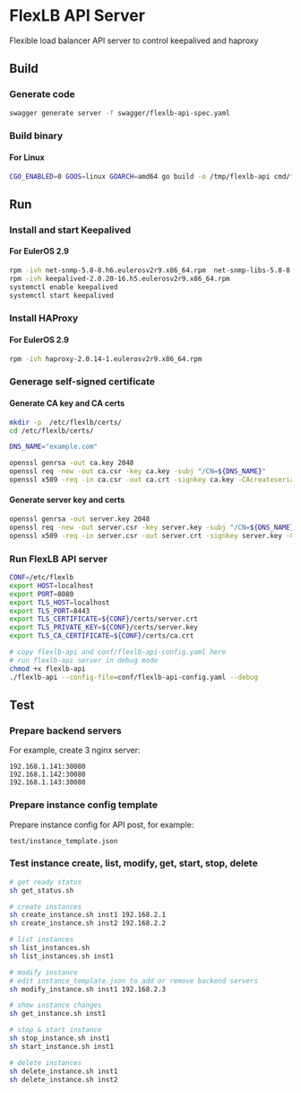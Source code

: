 # FlexLB API Server

Flexible load balancer API server to control keepalived and haproxy

## Build

### Generate code

```sh
swagger generate server -f swagger/flexlb-api-spec.yaml
```

### Build binary

#### For Linux
```sh
CGO_ENABLED=0 GOOS=linux GOARCH=amd64 go build -o /tmp/flexlb-api cmd/flexlb-server/main.go
```

## Run

### Install and start Keepalived

#### For EulerOS 2.9
```sh
rpm -ivh net-snmp-5.8-8.h6.eulerosv2r9.x86_64.rpm  net-snmp-libs-5.8-8.h6.eulerosv2r9.x86_64.rpm
rpm -ivh keepalived-2.0.20-16.h5.eulerosv2r9.x86_64.rpm
systemctl enable keepalived
systemctl start keepalived
```

### Install HAProxy

#### For EulerOS 2.9
```sh
rpm -ivh haproxy-2.0.14-1.eulerosv2r9.x86_64.rpm
```

### Generage self-signed certificate

#### Generate CA key and CA certs

```sh
mkdir -p  /etc/flexlb/certs/
cd /etc/flexlb/certs/

DNS_NAME="example.com"

openssl genrsa -out ca.key 2048
openssl req -new -out ca.csr -key ca.key -subj "/CN=${DNS_NAME}"
openssl x509 -req -in ca.csr -out ca.crt -signkey ca.key -CAcreateserial -days 3650
```
#### Generate server key and certs

```sh
openssl genrsa -out server.key 2048
openssl req -new -out server.csr -key server.key -subj "/CN=${DNS_NAME}"
openssl x509 -req -in server.csr -out server.crt -signkey server.key -CA ca.crt -CAkey ca.key -CAcreateserial -days 3650
```

### Run FlexLB API server
```sh
CONF=/etc/flexlb
export HOST=localhost
export PORT=8080
export TLS_HOST=localhost
export TLS_PORT=8443
export TLS_CERTIFICATE=${CONF}/certs/server.crt
export TLS_PRIVATE_KEY=${CONF}/certs/server.key
export TLS_CA_CERTIFICATE=${CONF}/certs/ca.crt

# copy flexlb-api and conf/flexlb-api-config.yaml here
# run flexlb-api server in debug mode
chmod +x flexlb-api
./flexlb-api --config-file=conf/flexlb-api-config.yaml --debug
```

## Test

### Prepare backend servers

For example, create 3 nginx server:
```
192.168.1.141:30080
192.168.1.142:30080
192.168.1.143:30080
```

### Prepare instance config template

Prepare instance config for API post, for example: 
```
test/instance_template.json
```

### Test instance create, list, modify, get, start, stop, delete

```sh
# get ready status
sh get_status.sh

# create instances
sh create_instance.sh inst1 192.168.2.1
sh create_instance.sh inst2 192.168.2.2

# list instances
sh list_instances.sh
sh list_instances.sh inst1

# modify instance
# edit instance_template.json to add or remove backend servers
sh modify_instance.sh inst1 192.168.2.3

# show instance changes
sh get_instance.sh inst1

# stop & start instance
sh stop_instance.sh inst1
sh start_instance.sh inst1

# delete instances
sh delete_instance.sh inst1
sh delete_instance.sh inst2
```